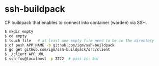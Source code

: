 # ssh-buildpack
CF buildpack that enables to connect into container (warden) via SSH.

```bash
$ mkdir empty
$ cd empty
$ touch file   # at least one empty file need to be in the directory
$ cf push APP_NAME -b github.com/igm/ssh-buildpack
$ go get github.com/igm/ssh-buildpack/src/client
$ ./client APP_URL
$ ssh foo@localhost -p 2222  # pass is: bar
```
